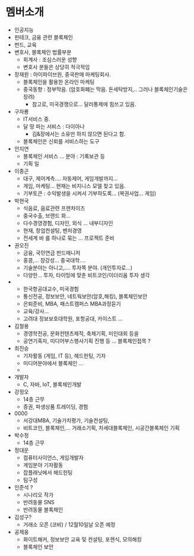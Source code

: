 # 멤버소개
* 인공지능
* 핀테크, 금융 관련 블록체인
* 펀드, 교육
* 변호사, 블록체인 법률부분
  - 회계사 : 조심스러운 성향
  - 변호사 분들은 상당히 적극적임
* 장재원 : 아이파이브원, 중국판매 마케팅회사.
  - 블록체인을 활용한 온라인 마케팅
  - 중국동향 : 정부막음. (암호화폐는 막음. 돈세탁방지,.. 그러나 블록체인기술은 장려)
    + 참고로, 미국경쟁으로... 달러통제에 힘쓰고 있음.
* 구자룡
  - IT서비스 중.
  - 달 땅 파는 서비스 : 다이아나
    * 김&장에서는 소유만 하지 않으면 된다고 함.
  - 블록체인은 신뢰를 서비스하는 도구
* 안지연
  - 블록체인 서비스 ... 분야 : 기록보관 등
  - 기획 일
* 이종곤
  - 대구, 제어계측.... 자동제어, 게임개발까지...
  - 게임, 마케팅... 현재는 비지니스 모델 찾고 있음.
  - 기부토큰 : 수익발생을 시켜서 기부하도록... (복권사업... 게임)
* 박현국
  - 식음료, 음료관련 프렌차이즈
  - 중국수출, 브랜드 화...
  - 다수경영경험, 디자인, 외식 ... 내부디자인 
  - 현재, 창업컨설팅, 벤처경영
  - 전세계 바 를 하나로 묶는 ... 프로젝트 준비
* 권오진
  - 금융, 국민연금 펀드매니저
  - 홍콩,... 장강성... 중국대학.... 
  - 기술분야는 아니고,.... 투자쪽 분야. (개인투자로...)
  - 다양한... 투자, 타이밍에 맞춘 비트코인/이더리움 투자 생각
* 
  - 한국항공대교수, 미국경험
  - 통신전공, 정보보안, 네트웍보안(암호,해킹), 블록체인보안
  - 은퇴준비, MBA, 패스트캠퍼스 MBA과정듣기
  - 교육/강사...
  - 고려대 정보보호대학원, 포항공대, 카이스트 ...
* 김철용
  - 경영학전공, 문화컨텐츠제작, 축체기획, 미인대회 등을 
  - 공연기혹자, 미디어부스행사기획 진행 등 ... 블록체인접목 ?
* 최진승
  - 기자활동 (게임, IT 등), 헤드헌팅, 기자
  - 미디어분야에서 블록체인 ...
  -
* 개발자
  - C, 자바, IoT, 블록체인개발
* 강정오
  - 14층 근무
  - 증권, 파생상품 트레이딩, 경험
* 0000
  - 서강대MBA, 기술가치평가, 기술컨설팅, 
  - 비트코인, 블록체인,... 거래소기획, 차세대블록체인, 시공간블록체인 기획
* 박수정
  - 14층 근무
* 정대운
  - 컴퓨터사이언스, 게임개발자
  - 게임분야 기자활동
  - 잡플래닛에서 헤드헌팅
  - 팀구성
* 인준석 ?
  - 시나리오 작가
  - 반려동물 SNS
  - 반려동물 블록체인
* 김성구?
  - 거래소 오픈 (코비) / 12월10일날 오픈 예정
* 공제웅
  - 화이트해커, 정보보안 교육 및 컨설팅, 포렌식, 모의해킹
  - 블록체인 보안




























